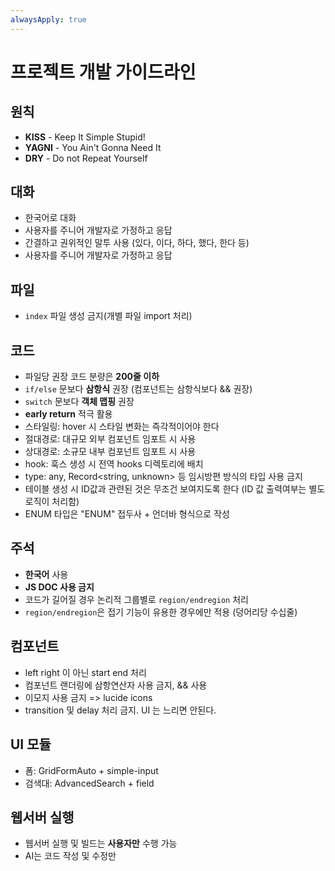 ```yaml
---
alwaysApply: true
---
```


# 프로젝트 개발 가이드라인

## 원칙

- **KISS** - Keep It Simple Stupid!
- **YAGNI** - You Ain't Gonna Need It
- **DRY** - Do not Repeat Yourself

## 대화

- 한국어로 대화
- 사용자를 주니어 개발자로 가정하고 응답
- 간결하고 권위적인 말투 사용 (있다, 이다, 하다, 했다, 한다 등)
- 사용자를 주니어 개발자로 가정하고 응답

## 파일

- `index` 파일 생성 금지(개별 파일 import 처리)

## 코드

- 파일당 권장 코드 분량은 **200줄 이하**
- `if/else` 문보다 **삼항식** 권장 (컴포넌트는 삼항식보다 && 권장)
- `switch` 문보다 **객체 맵핑** 권장
- **early return** 적극 활용
- 스타일링: hover 시 스타일 변화는 즉각적이어야 한다
- 절대경로: 대규모 외부 컴포넌트 임포트 시 사용
- 상대경로: 소규모 내부 컴포넌트 임포트 시 사용
- hook: 훅스 생성 시 전역 hooks 디렉토리에 배치
- type: any, Record<string, unknown> 등 임시방편 방식의 타입 사용 금지
- 테이블 생성 시 ID값과 관련된 것은 무조건 보여지도록 한다 (ID 값 출력여부는 별도 로직이 처리함)
- ENUM 타입은 "ENUM" 접두사 + 언더바 형식으로 작성

## 주석

- **한국어** 사용
- **JS DOC 사용 금지**
- 코드가 길어질 경우 논리적 그룹별로 `region/endregion` 처리
- `region/endregion`은 접기 기능이 유용한 경우에만 적용 (덩어리당 수십줄)

## 컴포넌트

- left right 이 아닌 start end 처리
- 컴포넌트 랜더링에 삼항연산자 사용 금지, && 사용
- 이모지 사용 금지 => lucide icons
- transition 및 delay 처리 금지. UI 는 느리면 안된다.

## UI 모듈

- 폼: GridFormAuto + simple-input
- 검색대: AdvancedSearch + field

## 웹서버 실행

- 웹서버 실행 및 빌드는 **사용자만** 수행 가능
- AI는 코드 작성 및 수정만
